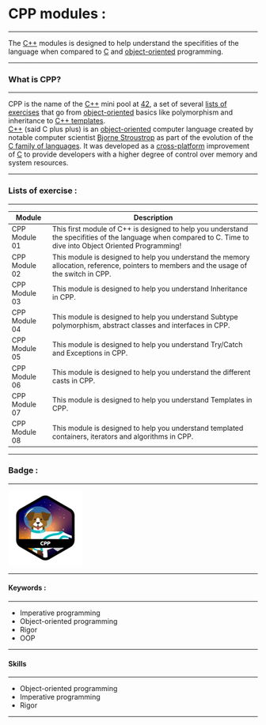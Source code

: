 # CPP modules :

---

The [C++](https://en.wikipedia.org/wiki/C%2B%2B) modules is designed to help understand the specifities of the language when compared to [C](https://en.wikipedia.org/wiki/C_(programming_language)) and [object-oriented](https://www.w3schools.com/cpp/cpp_oop.asp) programming.

---

### What is CPP?

---

CPP is the name of the [C++](https://en.wikipedia.org/wiki/C%2B%2B) mini pool at [42](42sp.org.br), a set of several [lists of exercises](#lists-of-exercise) that go from [object-oriented](https://www.w3schools.com/cpp/cpp_oop.asp) basics like polymorphism and inheritance to [C++ templates](https://en.wikipedia.org/wiki/C%2B%2B).
<br/>
[C++](https://en.wikipedia.org/wiki/C%2B%2B) (said C plus plus) is an [object-oriented](object-oriented) computer language created by notable computer scientist [Bjorne Stroustrop](https://en.wikipedia.org/wiki/Bjarne_Stroustrup) as part of the evolution of the [C family of languages](https://en.wikipedia.org/wiki/List_of_C-family_programming_languages). It was developed as a [cross-platform](https://en.wikipedia.org/wiki/Cross-platform_software) improvement of [C](https://en.wikipedia.org/wiki/C_(programming_language)) to provide developers with a higher degree of control over memory and system resources.

---

### Lists of exercise :

---

| Module | Description |
|--- |--- |
|CPP Module 01 | This first module of C++ is designed to help you understand the specifities of the language when compared to C. Time to dive into Object Oriented Programming!|
|CPP Module 02 | This module is designed to help you understand the memory allocation, reference, pointers to members and the usage of the switch in CPP.|
|CPP Module 03 | This module is designed to help you understand Inheritance in CPP.|
|CPP Module 04 | This module is designed to help you understand Subtype polymorphism, abstract classes and interfaces in CPP.|
|CPP Module 05 | This module is designed to help you understand Try/Catch and Exceptions in CPP.|
|CPP Module 06 | This module is designed to help you understand the different casts in CPP.|
|CPP Module 07 | This module is designed to help you understand Templates in CPP.|
|CPP Module 08 | This module is designed to help you understand templated containers, iterators and algorithms in CPP.|

---

### Badge :

---

<img src="./images/cppn.png" width="150" height="150"/>

---

#### Keywords :

---

- Imperative programming
- Object-oriented programming
- Rigor
- OOP

---

#### Skills

---

- Object-oriented programming
- Imperative programming
- Rigor

---
